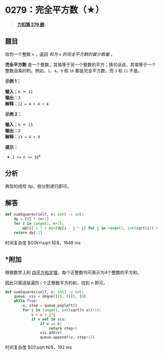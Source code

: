 # 0279：完全平方数（★）


> <u>**[力扣第 279 题](https://leetcode.cn/problems/perfect-squares/)**</u>

## 题目

<p>给你一个整数 <code>n</code> ，返回 <em>和为 <code>n</code> 的完全平方数的最少数量</em> 。</p>

<p><strong>完全平方数</strong> 是一个整数，其值等于另一个整数的平方；换句话说，其值等于一个整数自乘的积。例如，<code>1</code>、<code>4</code>、<code>9</code> 和 <code>16</code> 都是完全平方数，而 <code>3</code> 和 <code>11</code> 不是。</p>



<p><strong>示例 1：</strong></p>

<pre>
<strong>输入：</strong>n = <code>12</code>
<strong>输出：</strong>3
<strong>解释：</strong><code>12 = 4 + 4 + 4</code></pre>

<p><strong>示例 2：</strong></p>

<pre>
<strong>输入：</strong>n = <code>13</code>
<strong>输出：</strong>2
<strong>解释：</strong><code>13 = 4 + 9</code></pre>


<p><strong>提示：</strong></p>

<ul>
<li><code>1 &lt;= n &lt;= 10<sup>4</sup></code></li>
</ul>


## 分析

典型的线性 dp，按分割递归即可。

## 解答

```python
def numSquares(self, n: int) -> int:
    dp = [0] * (n+1)
    for i in range(1, n+1):
        dp[i] = 1 + min(dp[i - j * j] for j in range(1, int(sqrt(i)) + 1))
    return dp[-1]
```
时间复杂度 $O(N*\sqrt N)$，1648 ms

## *附加

根据数学上的 [四平方和定理](https://baike.baidu.com/item/%E5%9B%9B%E5%B9%B3%E6%96%B9%E5%92%8C%E5%AE%9A%E7%90%86)，每个正整数均可表示为4个整数的平方和。

因此只需逐层遍历 i 个正整数平方的和，找到 n 即可。

```python
def numSquares(self, n: int) -> int:
    queue, vis = deque([(0, 0)]), {0}
    while True:
        u, step = queue.popleft()
        for j in range(1, int(sqrt(n-u))+1):
            v = u + j*j
            if v not in vis:
                if v == n:
                    return step+1
                vis.add(v)
                queue.append((v, step+1))
```
时间复杂度 $O(\sqrt N)$，192 ms

